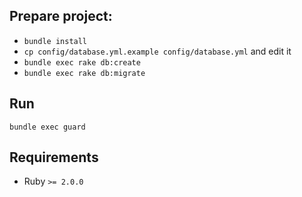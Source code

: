 ## Prepare project:

* `bundle install`
* `cp config/database.yml.example config/database.yml` and edit it
* `bundle exec rake db:create`
* `bundle exec rake db:migrate`

## Run

`bundle exec guard`

## Requirements

* Ruby `>= 2.0.0`

